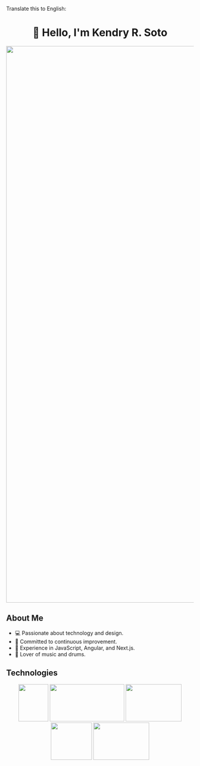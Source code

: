 Translate this to English: <div align="center">

# 👋 Hello, I'm Kendry R. Soto

<img width="1494" alt="Screenshot 2024-02-11 at 1:08:57 PM" src="https://github.com/DevKendrySoto/DevKendrySoto/assets/137558067/b22e0064-a4cf-4b8c-9603-9db346347e80">


</div>

## About Me
- 💻 Passionate about technology and design.
- 🚀 Committed to continuous improvement.
- 🌟 Experience in JavaScript, Angular, and Next.js.
- 🎵 Lover of music and drums.

## Technologies

<div align="center">
  <img src="https://github.com/DevKendrySoto/DevKendrySoto/assets/137558067/f5620fbc-31eb-4600-b233-3cd6457dcc99" width="80" height="100">
  <img src="https://github.com/DevKendrySoto/DevKendrySoto/assets/137558067/9877873f-23e1-4186-85ce-6689d3c1be8e" width="200" height="100">
  <img src="https://github.com/DevKendrySoto/DevKendrySoto/assets/137558067/f7e3b66c-ab8f-46f4-9561-0df13f58a5cd" width="150" height="100">
  <img src="https://github.com/DevKendrySoto/DevKendrySoto/assets/137558067/c578987f-10e5-4d55-969d-62c4a602bced" width="110" height="100">
  <img src="https://github.com/DevKendrySoto/DevKendrySoto/assets/137558067/ef02fbdd-f167-45b1-b8b1-3f61bf5c4158" width="150" height="100">
</div>
